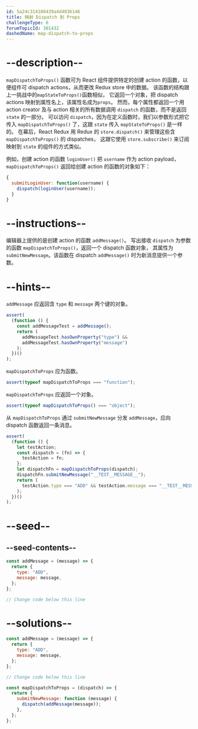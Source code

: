 ```yaml
---
id: 5a24c314108439a4d4036146
title: 映射 Dispatch 到 Props
challengeType: 6
forumTopicId: 301432
dashedName: map-dispatch-to-props
---
```


# --description--

`mapDispatchToProps()` 函数可为 React 组件提供特定的创建 action 的函数，以便组件可 dispatch actions，从而更改 Redux store 中的数据。 该函数的结构跟上一挑战中的`mapStateToProps()`函数相似， 它返回一个对象，把 dispatch actions 映射到属性名上，该属性名成为`props`。 然而，每个属性都返回一个用 action creator 及与 action 相关的所有数据调用 `dispatch` 的函数，而不是返回 `state` 的一部分。 可以访问 `dispatch`，因为在定义函数时，我们以参数形式把它传入 `mapDispatchToProps()` 了，这跟 `state` 传入 `mapStateToProps()` 是一样的。 在幕后，React Redux 用 Redux 的 `store.dispatch()` 来管理这些含 `mapDispatchToProps()` 的 dispatches， 这跟它使用 `store.subscribe()` 来订阅映射到 `state` 的组件的方式类似。

例如，创建 action 的函数 `loginUser()` 把 `username` 作为 action payload， `mapDispatchToProps()` 返回给创建 action 的函数的对象如下：

```jsx
{
  submitLoginUser: function(username) {
    dispatch(loginUser(username));
  }
}
```

# --instructions--

编辑器上提供的是创建 action 的函数 `addMessage()`。 写出接收 `dispatch` 为参数的函数 `mapDispatchToProps()`，返回一个 dispatch 函数对象， 其属性为 `submitNewMessage`。该函数在 dispatch `addMessage()` 时为新消息提供一个参数。

# --hints--

`addMessage` 应返回含 `type` 和 `message` 两个键的对象。

```js
assert(
  (function () {
    const addMessageTest = addMessage();
    return (
      addMessageTest.hasOwnProperty("type") &&
      addMessageTest.hasOwnProperty("message")
    );
  })()
);
```

`mapDispatchToProps` 应为函数。

```js
assert(typeof mapDispatchToProps === "function");
```

`mapDispatchToProps` 应返回一个对象。

```js
assert(typeof mapDispatchToProps() === "object");
```

从 `mapDispatchToProps` 通过 `submitNewMessage` 分发 `addMessage`，应向 dispatch 函数返回一条消息。

```js
assert(
  (function () {
    let testAction;
    const dispatch = (fn) => {
      testAction = fn;
    };
    let dispatchFn = mapDispatchToProps(dispatch);
    dispatchFn.submitNewMessage("__TEST__MESSAGE__");
    return (
      testAction.type === "ADD" && testAction.message === "__TEST__MESSAGE__"
    );
  })()
);
```

# --seed--

## --seed-contents--

```jsx
const addMessage = (message) => {
  return {
    type: "ADD",
    message: message,
  };
};

// Change code below this line
```

# --solutions--

```jsx
const addMessage = (message) => {
  return {
    type: "ADD",
    message: message,
  };
};

// Change code below this line

const mapDispatchToProps = (dispatch) => {
  return {
    submitNewMessage: function (message) {
      dispatch(addMessage(message));
    },
  };
};
```
